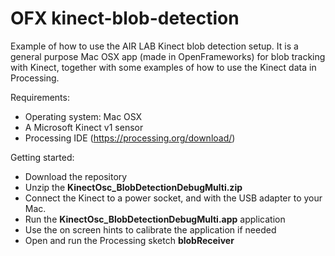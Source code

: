 # OFX kinect-blob-detection
Example of how to use the AIR LAB Kinect blob detection setup. It is a general purpose Mac OSX app (made in OpenFrameworks) for blob tracking with Kinect, together with some examples of how to use the Kinect data in Processing.

Requirements:
- Operating system: Mac OSX
- A Microsoft Kinect v1 sensor
- Processing IDE (https://processing.org/download/)

Getting started:
- Download the repository
- Unzip the <b>KinectOsc_BlobDetectionDebugMulti.zip</b>
- Connect the Kinect to a power socket, and with the USB adapter to your Mac.
- Run the <b>KinectOsc_BlobDetectionDebugMulti.app</b> application
- Use the on screen hints to calibrate the application if needed 
- Open and run the Processing sketch <b>blobReceiver</b>
